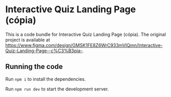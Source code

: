 
  # Interactive Quiz Landing Page (cópia)

  This is a code bundle for Interactive Quiz Landing Page (cópia). The original project is available at https://www.figma.com/design/GMSK1FE8Z6WrC933mVIQmn/Interactive-Quiz-Landing-Page--c%C3%B3pia-.

  ## Running the code

  Run `npm i` to install the dependencies.

  Run `npm run dev` to start the development server.
  